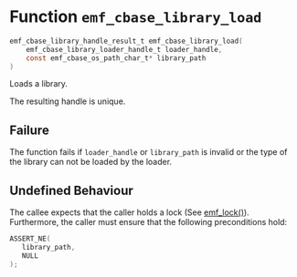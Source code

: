 # Function `emf_cbase_library_load`

```c
emf_cbase_library_handle_result_t emf_cbase_library_load(
    emf_cbase_library_loader_handle_t loader_handle,
    const emf_cbase_os_path_char_t* library_path
)
```

Loads a library.

The resulting handle is unique.

## Failure

The function fails if `loader_handle` or `library_path` is invalid or the type of the library can not be loaded by the loader.

## Undefined Behaviour

The callee expects that the caller holds a lock (See [emf_lock()](./fn.emf_lock.md)).
Furthermore, the caller must ensure that the following preconditions hold:

```c
ASSERT_NE(
   library_path,
   NULL
);
```

